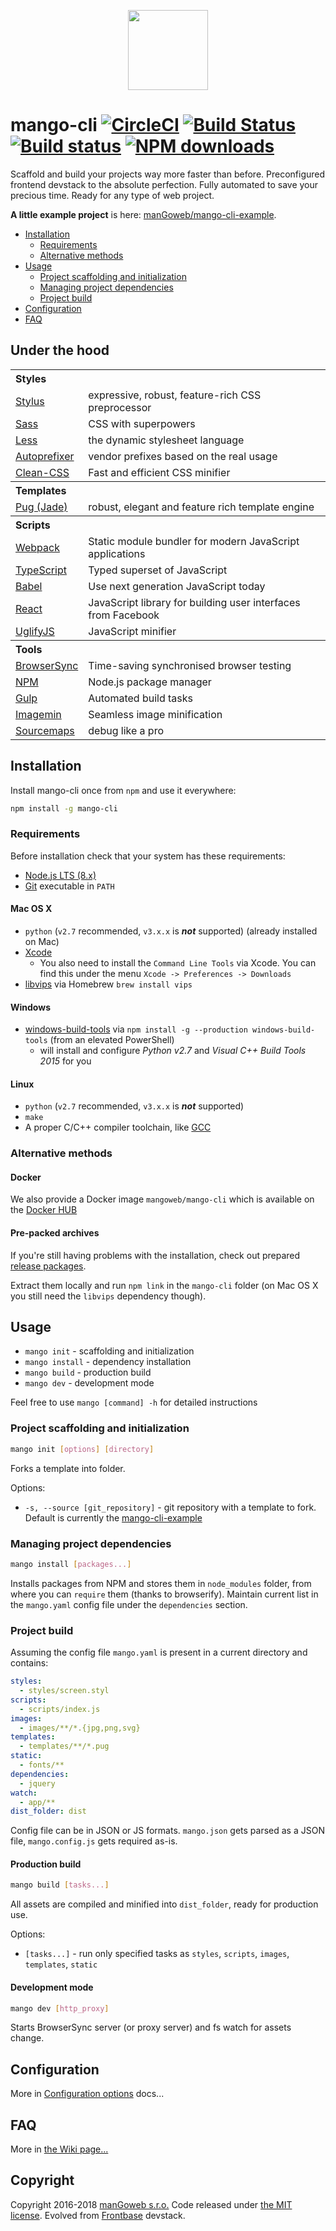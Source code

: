 <p align="center"><img width="128" src="https://s3.eu-central-1.amazonaws.com/uploads.mangoweb.org/go-outline.svg"></p>

mango-cli [![CircleCI](https://circleci.com/gh/manGoweb/mango-cli/tree/master.svg?style=svg)](https://circleci.com/gh/manGoweb/mango-cli/tree/master) [![Build Status](https://travis-ci.org/manGoweb/mango-cli.svg?branch=master)](https://travis-ci.org/manGoweb/mango-cli) [![Build status](https://ci.appveyor.com/api/projects/status/vwqy0au8l17xlmt9/branch/master?svg=true)](https://ci.appveyor.com/project/enzy/mango-cli/branch/master) [![NPM downloads](https://img.shields.io/npm/dm/mango-cli.svg)](https://www.npmjs.com/package/mango-cli)
=========

Scaffold and build your projects way more faster than before. Preconfigured frontend devstack to the absolute perfection. Fully automated to save your precious time. Ready for any type of web project.

**A little example project** is here: [manGoweb/mango-cli-example](https://github.com/mangoweb/mango-cli-example).


- [Installation](#installation)
	- [Requirements](#requirements)
	- [Alternative methods](#alternative-methods)
- [Usage](#usage)
	- [Project scaffolding and initialization](#project-scaffolding-and-initialization)
	- [Managing project dependencies](#managing-project-dependencies)
	- [Project build](#project-build)
- [Configuration](docs/config.md)
- [FAQ](https://github.com/manGoweb/mango-cli/wiki/FAQ)

## Under the hood

<table>
<tr><th colspan=2 align=left>Styles</th></tr>
<tr><td><a href="http://learnboost.github.io/stylus">Stylus</a></td><td>expressive, robust, feature-rich CSS preprocessor</td></tr>
<tr><td><a href="https://github.com/sass/libsass">Sass</a></td><td>CSS with superpowers</td></tr>
<tr><td><a href="http://lesscss.org">Less</a></td><td>the dynamic stylesheet language</td></tr>
<tr><td><a href="https://github.com/postcss/autoprefixer">Autoprefixer </a></td><td>vendor prefixes based on the real usage</td></tr>
<tr><td><a href="https://github.com/jakubpawlowicz/clean-css">Clean-CSS</a></td><td>Fast and efficient CSS minifier</td></tr>

<tr><th colspan=2 align=left>Templates</th></tr>
<tr><td><a href="https://pugjs.org">Pug (Jade)</a></td><td>robust, elegant and feature rich template engine</td></tr>

<tr><th colspan=2 align=left>Scripts</th></tr>
<tr><td><a href="https://webpack.js.org">Webpack</a></td><td>Static module bundler for modern JavaScript applications</td></tr>
<tr><td><a href="https://www.typescriptlang.org/">TypeScript</a></td><td>Typed superset of JavaScript</td></tr>
<tr><td><a href="https://babeljs.io/">Babel</a></td><td>Use next generation JavaScript today</td></tr>
<tr><td><a href="http://facebook.github.io/react">React</a></td><td>JavaScript library for building user interfaces from Facebook</td></tr>
<tr><td><a href="http://lisperator.net/uglifyjs">UglifyJS</a></td><td>JavaScript minifier</td></tr>

<tr><th colspan=2 align=left>Tools</th></tr>
<tr><td><a href="http://www.browsersync.io">BrowserSync</a></td><td>Time-saving synchronised browser testing</td></tr>
<tr><td><a href="https://www.npmjs.org">NPM</a></td><td>Node.js package manager</td></tr>
<tr><td><a href="http://gulpjs.com/">Gulp</a></td><td>Automated build tasks</td></tr>
<tr><td><a href="https://github.com/imagemin/imagemin">Imagemin</a></td><td>Seamless image minification</td></tr>
<tr><td><a href="https://github.com/floridoo/gulp-sourcemaps">Sourcemaps</a></td><td>debug like a pro</td></tr>
</table>

## Installation

Install mango-cli once from `npm` and use it everywhere:

```sh
npm install -g mango-cli
```

### Requirements

Before installation check that your system has these requirements:

- [Node.js LTS (8.x)](https://nodejs.org/en/download/)
- [Git](http://git-scm.com) executable in `PATH`

#### Mac OS X

   * `python` (`v2.7` recommended, `v3.x.x` is __*not*__ supported) (already installed on Mac)
   * [Xcode](https://developer.apple.com/xcode/download/)
     * You also need to install the `Command Line Tools` via Xcode. You can find this under the menu `Xcode -> Preferences -> Downloads`
   * [libvips](https://jcupitt.github.io/libvips/) via Homebrew `brew install vips`

#### Windows

   * [windows-build-tools](https://github.com/felixrieseberg/windows-build-tools) via `npm install -g --production windows-build-tools` (from an elevated PowerShell)
     * will install and configure *Python v2.7* and *Visual C++ Build Tools 2015* for you

#### Linux

   * `python` (`v2.7` recommended, `v3.x.x` is __*not*__ supported)
   * `make`
   * A proper C/C++ compiler toolchain, like [GCC](https://gcc.gnu.org)


### Alternative methods

#### Docker

We also provide a Docker image `mangoweb/mango-cli` which is available on the [Docker HUB](https://hub.docker.com/r/mangoweb/mango-cli/)

#### Pre-packed archives

If you're still having problems with the installation, check out prepared [release packages](https://github.com/manGoweb/mango-cli/releases).

Extract them locally and run `npm link` in the `mango-cli` folder (on Mac OS X you still need the `libvips` dependency though).


## Usage

* `mango init` - scaffolding and initialization
* `mango install` - dependency installation
* `mango build` - production build
* `mango dev` - development mode

Feel free to use `mango [command] -h` for detailed instructions


### Project scaffolding and initialization

```sh
mango init [options] [directory]
```

Forks a template into folder.

Options:
* `-s, --source [git_repository]` - git repository with a template to fork. Default is currently the [mango-cli-example](https://github.com/manGoweb/mango-cli-example)


### Managing project dependencies

```sh
mango install [packages...]
```

Installs packages from NPM and stores them in `node_modules` folder, from where you can `require` them (thanks to browserify).
Maintain current list in the `mango.yaml` config file under the `dependencies` section.


### Project build

Assuming the config file `mango.yaml` is present in a current directory and contains:

```yaml
styles:
  - styles/screen.styl
scripts:
  - scripts/index.js
images:
  - images/**/*.{jpg,png,svg}
templates:
  - templates/**/*.pug
static:
  - fonts/**
dependencies:
  - jquery
watch:
  - app/**
dist_folder: dist
```

Config file can be in JSON or JS formats. `mango.json` gets parsed as a JSON file, `mango.config.js` gets required as-is.


#### Production build

```sh
mango build [tasks...]
```

All assets are compiled and minified into `dist_folder`, ready for production use.

Options:
* `[tasks...]` - run only specified tasks as `styles`, `scripts`, `images`, `templates`, `static`


#### Development mode

```sh
mango dev [http_proxy]
```

Starts BrowserSync server (or proxy server) and fs watch for assets change.


## Configuration

More in [Configuration options](docs/config.md) docs...


## FAQ

More in [the Wiki page...](https://github.com/manGoweb/mango-cli/wiki/FAQ)


## Copyright

Copyright 2016-2018 [manGoweb s.r.o.](https://www.mangoweb.cz) Code released under [the MIT license](LICENSE). Evolved from [Frontbase](http://frontbase.org) devstack.
